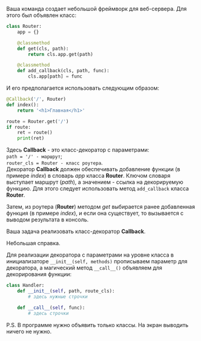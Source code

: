 Ваша команда создает небольшой фреймворк для веб-сервера. Для этого был объявлен класс:
```python
class Router:
    app = {}

    @classmethod
    def get(cls, path):
        return cls.app.get(path)

    @classmethod
    def add_callback(cls, path, func):
        cls.app[path] = func
```
И его предполагается использовать следующим образом:
```python
@Callback('/', Router)
def index():
    return '<h1>Главная</h1>'

route = Router.get('/')
if route:
    ret = route()
    print(ret)
```
Здесь **Callback** - это класс-декоратор с параметрами:  
`path = '/' - маршрут`;  
`router_cls = Router - класс роутера`.    
Декоратор **Callback** должен обеспечивать добавление функции (в примере _index_) в словарь _app_ класса **Router**. Ключом словаря выступает маршрут (_path_), а значением - ссылка на декорируемую функцию. Для этого следует использовать метод `add_callback` класса **Router**.

Затем, из роутера (**Router**) методом _get_ выбирается ранее добавленная функция (в примере _index_), и если она существует, то вызывается с выводом результата в консоль.

Ваша задача реализовать класс-декоратор **Callback**. 

Небольшая справка.

Для реализации декоратора с параметрами на уровне класса в инициализаторе `__init__(self, methods)` прописываем параметр для декоратора, а магический метод `__call__()` объявляем для декорирования функции:
```python
class Handler:
    def __init__(self, path, route_cls):
        # здесь нужные строчки

    def __call__(self, func):
        # здесь строчки 
```
P.S. В программе нужно объявить только классы. На экран выводить ничего не нужно.